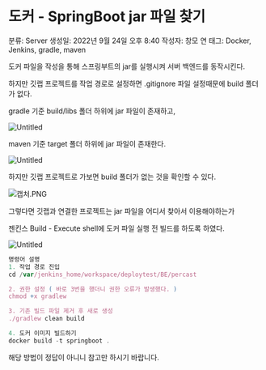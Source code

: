 # 도커 - SpringBoot jar 파일 찾기

분류: Server
생성일: 2022년 9월 24일 오후 8:40
작성자: 창모 연
태그: Docker, Jenkins, gradle, maven

도커 파일을 작성을 통해 스프링부트의 jar를 실행시켜 서버 백엔드를 동작시킨다.

하지만 깃랩 프로젝트를 작업 경로로 설정하면 .gitignore 파일 설정때문에 build 폴더가 없다.

gradle 기준 build/libs 폴더 하위에 jar 파일이 존재하고,

![Untitled](%E1%84%83%E1%85%A9%E1%84%8F%E1%85%A5%20-%20SpringBoot%20jar%20%E1%84%91%E1%85%A1%E1%84%8B%E1%85%B5%E1%86%AF%20%E1%84%8E%E1%85%A1%E1%86%BD%E1%84%80%E1%85%B5%2086af4763697d4977abd9aa0a9f2cbd1e/Untitled.png)

maven 기준 target 폴더 하위에 jar 파일이 존재한다.

![Untitled](%E1%84%83%E1%85%A9%E1%84%8F%E1%85%A5%20-%20SpringBoot%20jar%20%E1%84%91%E1%85%A1%E1%84%8B%E1%85%B5%E1%86%AF%20%E1%84%8E%E1%85%A1%E1%86%BD%E1%84%80%E1%85%B5%2086af4763697d4977abd9aa0a9f2cbd1e/Untitled%201.png)

하지만 깃랩 프로젝트로 가보면 build 폴더가 없는 것을 확인할 수 있다.

![캡처.PNG](%E1%84%83%E1%85%A9%E1%84%8F%E1%85%A5%20-%20SpringBoot%20jar%20%E1%84%91%E1%85%A1%E1%84%8B%E1%85%B5%E1%86%AF%20%E1%84%8E%E1%85%A1%E1%86%BD%E1%84%80%E1%85%B5%2086af4763697d4977abd9aa0a9f2cbd1e/%25EC%25BA%25A1%25EC%25B2%2598.png)

그렇다면 깃랩과 연결한 프로젝트는 jar 파일을 어디서 찾아서 이용해야하는가

젠킨스 Build - Execute shell에 도커 파일 실행 전 빌드를 하도록 하였다.

![Untitled](%E1%84%83%E1%85%A9%E1%84%8F%E1%85%A5%20-%20SpringBoot%20jar%20%E1%84%91%E1%85%A1%E1%84%8B%E1%85%B5%E1%86%AF%20%E1%84%8E%E1%85%A1%E1%86%BD%E1%84%80%E1%85%B5%2086af4763697d4977abd9aa0a9f2cbd1e/Untitled%202.png)

```jsx
명령어 설명
1. 작업 경로 진입
cd /var/jenkins_home/workspace/deploytest/BE/percast

2. 권한 설정 ( 바로 3번을 했더니 권한 오류가 발생했다. )
chmod +x gradlew

3. 기존 빌드 파일 제거 후 새로 생성
./gradlew clean build

4. 도커 이미지 빌드하기
docker build -t springboot .

```

해당 방법이 정답이 아니니 참고만 하시기 바랍니다.